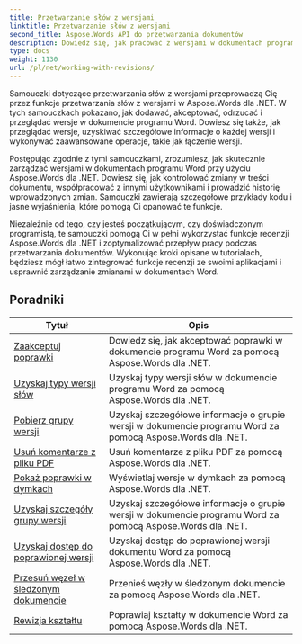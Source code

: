 ```yaml
---
title: Przetwarzanie słów z wersjami
linktitle: Przetwarzanie słów z wersjami
second_title: Aspose.Words API do przetwarzania dokumentów
description: Dowiedz się, jak pracować z wersjami w dokumentach programu Word przy użyciu Aspose.Words dla .NET. Samouczki krok po kroku z przykładowym kodem do zarządzania wersjami i przeglądania ich.
type: docs
weight: 1130
url: /pl/net/working-with-revisions/
---
```

Samouczki dotyczące przetwarzania słów z wersjami przeprowadzą Cię przez funkcje przetwarzania słów z wersjami w Aspose.Words dla .NET. W tych samouczkach pokazano, jak dodawać, akceptować, odrzucać i przeglądać wersje w dokumencie programu Word. Dowiesz się także, jak przeglądać wersje, uzyskiwać szczegółowe informacje o każdej wersji i wykonywać zaawansowane operacje, takie jak łączenie wersji.

Postępując zgodnie z tymi samouczkami, zrozumiesz, jak skutecznie zarządzać wersjami w dokumentach programu Word przy użyciu Aspose.Words dla .NET. Dowiesz się, jak kontrolować zmiany w treści dokumentu, współpracować z innymi użytkownikami i prowadzić historię wprowadzonych zmian. Samouczki zawierają szczegółowe przykłady kodu i jasne wyjaśnienia, które pomogą Ci opanować te funkcje.

Niezależnie od tego, czy jesteś początkującym, czy doświadczonym programistą, te samouczki pomogą Ci w pełni wykorzystać funkcje recenzji Aspose.Words dla .NET i zoptymalizować przepływ pracy podczas przetwarzania dokumentów. Wykonując kroki opisane w tutorialach, będziesz mógł łatwo zintegrować funkcje recenzji ze swoimi aplikacjami i usprawnić zarządzanie zmianami w dokumentach Word.

 ## Poradniki
| Tytuł | Opis |
| --- | --- |
| [Zaakceptuj poprawki](./accept-revisions/) | Dowiedz się, jak akceptować poprawki w dokumencie programu Word za pomocą Aspose.Words dla .NET. |
| [Uzyskaj typy wersji słów](./get-revision-types/) | Uzyskaj typy wersji słów w dokumencie programu Word za pomocą Aspose.Words dla .NET. |
| [Pobierz grupy wersji](./get-revision-groups/) | Uzyskaj szczegółowe informacje o grupie wersji w dokumencie programu Word za pomocą Aspose.Words dla .NET. |
| [Usuń komentarze z pliku PDF](./remove-comments-in-pdf/) | Usuń komentarze z pliku PDF za pomocą Aspose.Words dla .NET. |
| [Pokaż poprawki w dymkach](./show-revisions-in-balloons/) | Wyświetlaj wersje w dymkach za pomocą Aspose.Words dla .NET. |
| [Uzyskaj szczegóły grupy wersji](./get-revision-group-details/) | Uzyskaj szczegółowe informacje o grupie wersji w dokumencie programu Word za pomocą Aspose.Words dla .NET. |
| [Uzyskaj dostęp do poprawionej wersji](./access-revised-version/) | Uzyskaj dostęp do poprawionej wersji dokumentu Word za pomocą Aspose.Words dla .NET. |
| [Przesuń węzeł w śledzonym dokumencie](./move-node-in-tracked-document/) | Przenieś węzły w śledzonym dokumencie za pomocą Aspose.Words dla .NET. |
| [Rewizja kształtu](./shape-revision/) | Poprawiaj kształty w dokumencie Word za pomocą Aspose.Words dla .NET. |